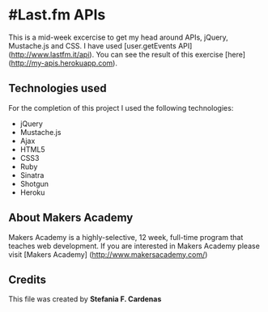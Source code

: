 #Last.fm APIs
==================

This is a mid-week excercise to get my head around APIs, jQuery, Mustache.js and CSS.
I have used [user.getEvents API] (http://www.lastfm.it/api).
You can see the result of this exercise [here] (http://my-apis.herokuapp.com).

Technologies used
-----------
For the completion of this project I used the following technologies:

* jQuery
* Mustache.js
* Ajax
* HTML5
* CSS3
* Ruby
* Sinatra
* Shotgun
* Heroku

About Makers Academy
-----------
Makers Academy is a highly-selective, 12 week, full-time program that teaches web development. 
If you are interested in Makers Academy please visit [Makers Academy] (http://www.makersacademy.com/‎)

Credits
---------

This file was created by 
**Stefania F. Cardenas**